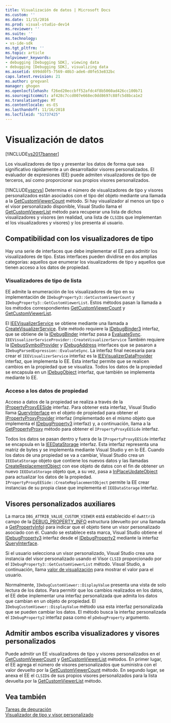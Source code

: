 ```yaml
---
title: Visualización de datos | Microsoft Docs
ms.custom: ''
ms.date: 11/15/2016
ms.prod: visual-studio-dev14
ms.reviewer: ''
ms.suite: ''
ms.technology:
- vs-ide-sdk
ms.tgt_pltfrm: ''
ms.topic: article
helpviewer_keywords:
- debugging [Debugging SDK], viewing data
- debugging [Debugging SDK], visualizing data
ms.assetid: 699dd0f5-7569-40b3-ade6-d0fe53e832bc
caps.latest.revision: 21
ms.author: gregvanl
manager: ghogen
ms.openlocfilehash: f26ed20eccbff52afdc4f8b5060ad426cc100b71
ms.sourcegitcommit: af428c7ccd007e668ec0dd8697c88fc5d8bca1e2
ms.translationtype: MT
ms.contentlocale: es-ES
ms.lasthandoff: 11/16/2018
ms.locfileid: "51737425"
---
```

# <a name="visualizing-and-viewing-data"></a>Visualización de datos
[!INCLUDE[vs2017banner](../../includes/vs2017banner.md)]

Los visualizadores de tipo y presentar los datos de forma que sea significativo rápidamente a un desarrollador visores personalizados. El evaluador de expresiones (EE) puede admiten visualizadores de tipo de terceros, así como proporcionar sus propios visores personalizados.  
  
 [!INCLUDE[vsprvs](../../includes/vsprvs-md.md)] Determina el número de visualizadores de tipo y visores personalizados están asociados con el tipo del objeto mediante una llamada a la [GetCustomViewerCount](../../extensibility/debugger/reference/idebugproperty3-getcustomviewercount.md) método. Si hay visualizador al menos un tipo o el visor personalizado disponible, Visual Studio llama el [GetCustomViewerList](../../extensibility/debugger/reference/idebugproperty3-getcustomviewerlist.md) método para recuperar una lista de dichos visualizadores y visores (en realidad, una lista de `CLSID`s que implementan el los visualizadores y visores) y los presenta al usuario.  
  
## <a name="supporting-type-visualizers"></a>Compatibilidad con los visualizadores de tipo  
 Hay una serie de interfaces que debe implementar el EE para admitir los visualizadores de tipo. Estas interfaces pueden dividirse en dos amplias categorías: aquellos que enumerar los visualizadores de tipo y aquellos que tienen acceso a los datos de propiedad.  
  
### <a name="listing-type-visualizers"></a>Visualizadores de tipo de lista  
 EE admite la enumeración de los visualizadores de tipo en su implementación de `IDebugProperty3::GetCustomViewerCount` y `IDebugProperty3::GetCustomViewerList`. Estos métodos pasan la llamada a los métodos correspondientes [GetCustomViewerCount](../../extensibility/debugger/reference/ieevisualizerservice-getcustomviewercount.md) y [GetCustomViewerList](../../extensibility/debugger/reference/ieevisualizerservice-getcustomviewerlist.md).  
  
 El [IEEVisualizerService](../../extensibility/debugger/reference/ieevisualizerservice.md) se obtiene mediante una llamada a [CreateVisualizerService](../../extensibility/debugger/reference/ieevisualizerserviceprovider-createvisualizerservice.md). Este método requiere la [IDebugBinder3](../../extensibility/debugger/reference/idebugbinder3.md) interfaz, que se obtiene de la [IDebugBinder](../../extensibility/debugger/reference/idebugbinder.md) interfaz pasa a [EvaluateSync](../../extensibility/debugger/reference/idebugparsedexpression-evaluatesync.md). `IEEVisualizerServiceProvider::CreateVisualizerService` También requiere la [IDebugSymbolProvider](../../extensibility/debugger/reference/idebugsymbolprovider.md) y [IDebugAddress](../../extensibility/debugger/reference/idebugaddress.md) interfaces que se pasaron a `IDebugParsedExpression::EvaluateSync`. La interfaz final necesaria para crear el `IEEVisualizerService` interfaz es la [IEEVisualizerDataProvider](../../extensibility/debugger/reference/ieevisualizerdataprovider.md) interfaz, que implementa lo EE. Esta interfaz permite que se realicen cambios en la propiedad que se visualiza. Todos los datos de la propiedad se encapsula en un [IDebugObject](../../extensibility/debugger/reference/idebugobject.md) interfaz, que también se implementa mediante lo EE.  
  
### <a name="accessing-property-data"></a>Acceso a los datos de propiedad  
 Acceso a datos de la propiedad se realiza a través de la [IPropertyProxyEESide](../../extensibility/debugger/reference/ipropertyproxyeeside.md) interfaz. Para obtener esta interfaz, Visual Studio llama [QueryInterface](http://msdn.microsoft.com/library/62fce95e-aafa-4187-b50b-e6611b74c3b3) en el objeto de propiedad para obtener el [IPropertyProxyProvider](../../extensibility/debugger/reference/ipropertyproxyprovider.md) interfaz (implementado en el mismo objeto que implementa el [ IDebugProperty3](../../extensibility/debugger/reference/idebugproperty3.md) interfaz) y, a continuación, llama a la [GetPropertyProxy](../../extensibility/debugger/reference/ipropertyproxyprovider-getpropertyproxy.md) método para obtener el `IPropertyProxyEESide` interfaz.  
  
 Todos los datos se pasan dentro y fuera de la `IPropertyProxyEESide` interfaz se encapsula en la [IEEDataStorage](../../extensibility/debugger/reference/ieedatastorage.md) interfaz. Esta interfaz representa una matriz de bytes y se implementa mediante Visual Studio y en lo EE. Cuando los datos de una propiedad se va a cambiar, Visual Studio crea un `IEEDataStorage` objeto que contiene los nuevos datos y las llamadas [CreateReplacementObject](../../extensibility/debugger/reference/ipropertyproxyeeside-createreplacementobject.md) con ese objeto de datos con el fin de obtener un nuevo `IEEDataStorage` objeto que, a su vez, pasa a [InPlaceUpdateObject](../../extensibility/debugger/reference/ipropertyproxyeeside-inplaceupdateobject.md) para actualizar los datos de la propiedad. `IPropertyProxyEESide::CreateReplacementObject` permite la EE crear instancias de su propia clase que implementa el `IEEDataStorage` interfaz.  
  
## <a name="supporting-custom-viewers"></a>Visores personalizados auxiliares  
 La marca `DBG_ATTRIB_VALUE_CUSTOM_VIEWER` está establecido el `dwAttrib` campo de la [DEBUG_PROPERTY_INFO](../../extensibility/debugger/reference/debug-property-info.md) estructura (devuelto por una llamada a [GetPropertyInfo](../../extensibility/debugger/reference/idebugproperty2-getpropertyinfo.md)) para indicar que el objeto tiene un visor personalizado asociado con él. Cuando se establece esta marca, Visual Studio obtiene el [IDebugProperty3](../../extensibility/debugger/reference/idebugproperty3.md) interfaz desde el [IDebugProperty2](../../extensibility/debugger/reference/idebugproperty2.md) mediante la interfaz [QueryInterface](http://msdn.microsoft.com/library/62fce95e-aafa-4187-b50b-e6611b74c3b3).  
  
 Si el usuario selecciona un visor personalizado, Visual Studio crea una instancia del visor personalizado usando el Visor `CLSID` proporcionado por el `IDebugProperty3::GetCustomViewerList` método. Visual Studio, a continuación, llama [valor de visualización](../../extensibility/debugger/reference/idebugcustomviewer-displayvalue.md) para mostrar el valor para el usuario.  
  
 Normalmente, `IDebugCustomViewer::DisplayValue` presenta una vista de solo lectura de los datos. Para permitir que los cambios realizados en los datos, el EE debe implementar una interfaz personalizada que admita los datos que cambian en un objeto de propiedad. El `IDebugCustomViewer::DisplayValue` método usa esta interfaz personalizada que se pueden cambiar los datos. El método busca la interfaz personalizada el `IDebugProperty2` interfaz pasa como el `pDebugProperty` argumento.  
  
## <a name="supporting-both-type-visualizers-and-custom-viewers"></a>Admitir ambos escriba visualizadores y visores personalizados  
 Puede admitir un EE visualizadores de tipo y visores personalizados en el [GetCustomViewerCount](../../extensibility/debugger/reference/idebugproperty3-getcustomviewercount.md) y [GetCustomViewerList](../../extensibility/debugger/reference/idebugproperty3-getcustomviewerlist.md) métodos. En primer lugar, el EE agrega el número de visores personalizados que suministra con el valor devuelto por la [GetCustomViewerCount](../../extensibility/debugger/reference/ieevisualizerservice-getcustomviewercount.md) método. En segundo lugar, se anexa el EE el `CLSID`s de sus propios visores personalizados para la lista devuelta por la [GetCustomViewerList](../../extensibility/debugger/reference/ieevisualizerservice-getcustomviewerlist.md) método.  
  
## <a name="see-also"></a>Vea también  
 [Tareas de depuración](../../extensibility/debugger/debugging-tasks.md)   
 [Visualizador de tipo y visor personalizado](../../extensibility/debugger/type-visualizer-and-custom-viewer.md)

